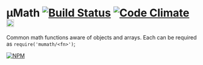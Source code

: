 # μMath [![Build Status](https://travis-ci.org/dfcreative/mumath.svg?branch=master)](https://travis-ci.org/dfcreative/mumath) [![Code Climate](https://codeclimate.com/github/dfcreative/mumath/badges/gpa.svg)](https://codeclimate.com/github/dfcreative/mumath) <a href="UNLICENSE"><img src="http://upload.wikimedia.org/wikipedia/commons/6/62/PD-icon.svg" width="20"/></a>

Common math functions aware of objects and arrays.
Each can be required as `require('mumath/<fn>')`;


[![NPM](https://nodei.co/npm/mutype.png?downloads=true&downloadRank=true&stars=true)](https://nodei.co/npm/mumath/)